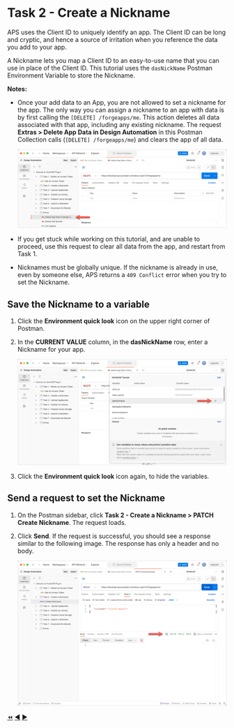 # Task 2 - Create a Nickname

APS uses the Client ID to uniquely identify an app. The Client ID can be long and cryptic, and hence a source of irritation when you reference the data you add to your app.

A Nickname lets you map a Client ID to an easy-to-use name that you can use in place of the Client ID. This tutorial uses the `dasNickName` Postman Environment Variable to store the Nickname.

**Notes:**

- Once your add data to an App, you are not allowed to set a nickname for the app. The only way you can assign a nickname to an app with data is by first calling the `[DELETE] /forgeapps/me`. This action deletes all data associated with that app, including any existing nickname. The request **Extras > Delete App Data in Design Automation** in this Postman Collection calls (`[DELETE] /forgeapps/me`) and clears the app of all data.

    ![Delete App Data](../images/task2-delete_forge_app.png "Delete app")

- If you get stuck while working on this tutorial, and are unable to proceed, use this request to clear all data from the app, and restart from Task 1.


- Nicknames must be globally unique.  If the nickname is already in use, even by someone else, APS returns a `409 Conflict` error when you try to set the Nickname.

## Save the Nickname to a variable

1. Click the **Environment quick look** icon on the upper right corner of Postman.

2. In the **CURRENT VALUE** column, in the **dasNickName** row, enter a Nickname for your app.

   ![Nickname Variable](../images/task2-environment_variables_grid.png "Nickname Variable")


3. Click the **Environment quick look** icon again, to hide the variables.

## Send a request to set the Nickname

1. On the Postman sidebar, click **Task 2 - Create a Nickname > PATCH Create Nickname**. The request loads.

2. Click **Send**. If the request is successful, you should see a response similar to the following image. The response has only a header and no body.

    ![Successful nickname](../images/task2-successfull.png "Successful Nickname")

[:rewind:](../readme.md "readme.md") [:arrow_backward:](task-1.md "Previous task") [:arrow_forward:](task-3.md "Next task")

